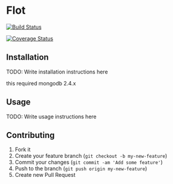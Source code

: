 
# Flot

[![Build Status](https://travis-ci.org/seiji/flot.png?branch=master)](https://travis-ci.org/seiji/flot)

[![Coverage Status](https://coveralls.io/repos/seiji/flot/badge.png)](https://coveralls.io/r/seiji/flot)

## Installation

TODO: Write installation instructions here

this required mongodb 2.4.x

## Usage

TODO: Write usage instructions here

## Contributing

1. Fork it
2. Create your feature branch (`git checkout -b my-new-feature`)
3. Commit your changes (`git commit -am 'Add some feature'`)
4. Push to the branch (`git push origin my-new-feature`)
5. Create new Pull Request

